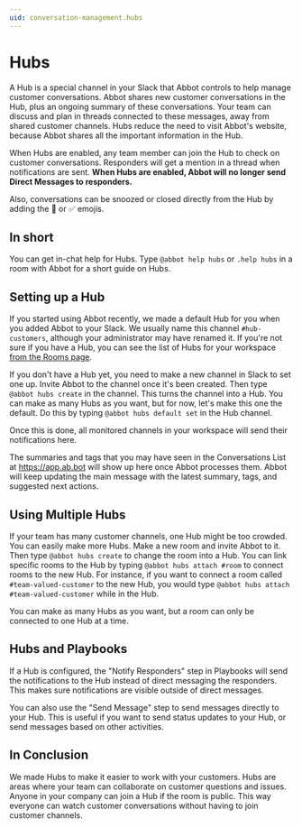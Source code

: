 ```yaml
---
uid: conversation-management.hubs
---
```


# Hubs

A Hub is a special channel in your Slack that Abbot controls to help manage customer conversations. Abbot shares new customer conversations in the Hub, plus an ongoing summary of these conversations. Your team can discuss and plan in threads connected to these messages, away from shared customer channels. Hubs reduce the need to visit Abbot's website, because Abbot shares all the important information in the Hub.

When Hubs are enabled, any team member can join the Hub to check on customer conversations. Responders will get a mention in a thread when notifications are sent. **When Hubs are enabled, Abbot will no longer send Direct Messages to responders.**

Also, conversations can be snoozed or closed directly from the Hub by adding the :eyes: or :white_check_mark: emojis.

## In short

You can get in-chat help for Hubs. Type `@abbot help hubs` or `.help hubs` in a room with Abbot for a short guide on Hubs.

## Setting up a Hub

If you started using Abbot recently, we made a default Hub for you when you added Abbot to your Slack. We usually name this channel `#hub-customers`, although your administrator may have renamed it. If you're not sure if you have a Hub, you can see the list of Hubs for your workspace [from the Rooms page](https://app.ab.bot/settings/rooms?tab=Hubs).

If you don't have a Hub yet, you need to make a new channel in Slack to set one up. Invite Abbot to the channel once it's been created. Then type `@abbot hubs create` in the channel. This turns the channel into a Hub. You can make as many Hubs as you want, but for now, let's make this one the default. Do this by typing `@abbot hubs default set` in the Hub channel.

Once this is done, all monitored channels in your workspace will send their notifications here.

The summaries and tags that you may have seen in the Conversations List at https://app.ab.bot will show up here once Abbot processes them. Abbot will keep updating the main message with the latest summary, tags, and suggested next actions.

## Using Multiple Hubs

If your team has many customer channels, one Hub might be too crowded. You can easily make more Hubs. Make a new room and invite Abbot to it. Then type `@abbot hubs create` to change the room into a Hub. You can link specific rooms to the Hub by typing `@abbot hubs attach #room` to connect rooms to the new Hub. For instance, if you want to connect a room called `#team-valued-customer` to the new Hub, you would type `@abbot hubs attach #team-valued-customer` while in the Hub.

You can make as many Hubs as you want, but a room can only be connected to one Hub at a time.

## Hubs and Playbooks

If a Hub is configured, the "Notify Responders" step in Playbooks will send the notifications to the Hub instead of direct messaging the responders. This makes sure notifications are visible outside of direct messages.

You can also use the "Send Message" step to send messages directly to your Hub. This is useful if you want to send status updates to your Hub, or send messages based on other activities.

## In Conclusion

We made Hubs to make it easier to work with your customers. Hubs are areas where your team can collaborate on customer questions and issues. Anyone in your company can join a Hub if the room is public. This way everyone can watch customer conversations without having to join customer channels.
